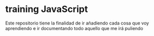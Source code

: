 # training JavaScript
Este repositorio tiene la finalidad de ir añadiendo cada cosa que voy aprendiendo e ir documentando todo aquello que me irá puliendo

